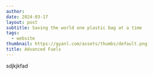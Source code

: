 ```yaml
---
author: 
date: 2024-03-17
layout: post
subtitle: Saving the world one plastic bag at a time
tags:
  - website
thumbnail: https://gyanl.com/assets/thumbs/default.png
title: Advanced Fuels
---
```


sdjkjkfad